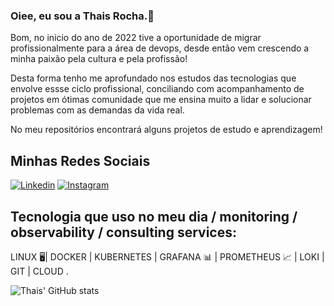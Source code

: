 
### Oiee, eu sou a Thais Rocha.👋


Bom, no inicio do ano de 2022 tive a oportunidade de migrar profissionalmente para a área de devops, desde então vem crescendo a minha paixão pela cultura e pela profissão! 

Desta forma tenho me aprofundado nos estudos das tecnologias que envolve essse ciclo profissional, conciliando com acompanhamento de projetos em ótimas comunidade que  me ensina muito a lidar e solucionar problemas com as demandas da vida real.

 No meu repositórios encontrará alguns projetos de estudo e aprendizagem!


## Minhas Redes Sociais 

[![Linkedin](https://img.shields.io/badge/LinkedIn-0077B5?style=for-the-badge&logo=linkedin&logoColor=white)](www.linkedin.com/in/ads-thaisrocha)
[![Instagram](https://img.shields.io/badge/Instagram-E4405F?style=for-the-badge&logo=instagram&logoColor=white)](https://www.instagram.com/thaisocha/)


## Tecnologia que uso no meu dia / monitoring / observability / consulting services:

LINUX 🖥️| DOCKER  | KUBERNETES | GRAFANA 📊  | PROMETHEUS 📈 | LOKI | GIT | CLOUD . 



![Thais' GitHub stats](https://github-readme-stats.vercel.app/api?username=thaisroch&show_icons=true&theme=dracula)

